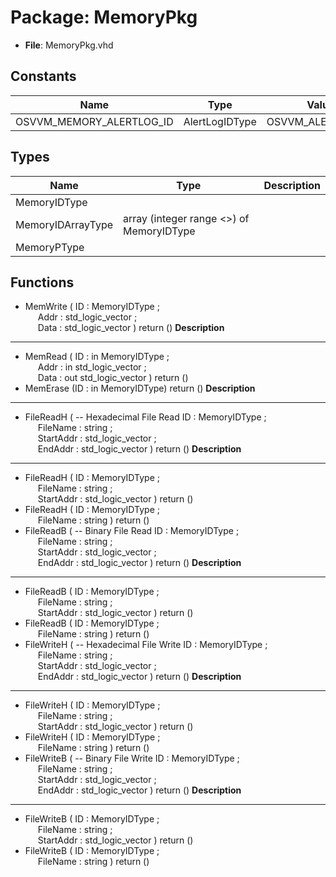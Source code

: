 # Package: MemoryPkg

- **File**: MemoryPkg.vhd
## Constants

| Name                     | Type           | Value              | Description |
| ------------------------ | -------------- | ------------------ | ----------- |
| OSVVM_MEMORY_ALERTLOG_ID | AlertLogIDType |  OSVVM_ALERTLOG_ID |             |
## Types

| Name              | Type                                      | Description |
| ----------------- | ----------------------------------------- | ----------- |
| MemoryIDType      |                                           |             |
| MemoryIDArrayType | array (integer range <>) of MemoryIDType  |             |
| MemoryPType       |                                           |             |
## Functions
- MemWrite <font id="function_arguments">( ID    : MemoryIDType ;<br><span style="padding-left:20px"> Addr  : std_logic_vector ;<br><span style="padding-left:20px"> Data  : std_logic_vector ) </font> <font id="function_return">return ()</font>
**Description**
----------------------------------------------------------

- MemRead <font id="function_arguments">( ID    : in MemoryIDType ;<br><span style="padding-left:20px"> Addr  : in  std_logic_vector ;<br><span style="padding-left:20px"> Data  : out std_logic_vector ) </font> <font id="function_return">return ()</font>
- MemErase <font id="function_arguments">(ID : in MemoryIDType) </font> <font id="function_return">return ()</font>
**Description**
----------------------------------------------------------

- FileReadH <font id="function_arguments">(    -- Hexadecimal File Read ID           : MemoryIDType ;<br><span style="padding-left:20px"> FileName     : string ;<br><span style="padding-left:20px"> StartAddr    : std_logic_vector ;<br><span style="padding-left:20px"> EndAddr      : std_logic_vector ) </font> <font id="function_return">return ()</font>
**Description**
----------------------------------------------------------

- FileReadH <font id="function_arguments">( ID           : MemoryIDType ;<br><span style="padding-left:20px"> FileName     : string ;<br><span style="padding-left:20px"> StartAddr    : std_logic_vector ) </font> <font id="function_return">return ()</font>
- FileReadH <font id="function_arguments">( ID           : MemoryIDType ;<br><span style="padding-left:20px"> FileName     : string ) </font> <font id="function_return">return ()</font>
- FileReadB <font id="function_arguments">(    -- Binary File Read ID           : MemoryIDType ;<br><span style="padding-left:20px"> FileName     : string ;<br><span style="padding-left:20px"> StartAddr    : std_logic_vector ;<br><span style="padding-left:20px"> EndAddr      : std_logic_vector ) </font> <font id="function_return">return ()</font>
**Description**
----------------------------------------------------------

- FileReadB <font id="function_arguments">( ID           : MemoryIDType ;<br><span style="padding-left:20px"> FileName     : string ;<br><span style="padding-left:20px"> StartAddr    : std_logic_vector ) </font> <font id="function_return">return ()</font>
- FileReadB <font id="function_arguments">( ID           : MemoryIDType ;<br><span style="padding-left:20px"> FileName     : string ) </font> <font id="function_return">return ()</font>
- FileWriteH <font id="function_arguments">(    -- Hexadecimal File Write ID           : MemoryIDType ;<br><span style="padding-left:20px"> FileName     : string ;<br><span style="padding-left:20px"> StartAddr    : std_logic_vector ;<br><span style="padding-left:20px"> EndAddr      : std_logic_vector ) </font> <font id="function_return">return ()</font>
**Description**
----------------------------------------------------------

- FileWriteH <font id="function_arguments">( ID           : MemoryIDType ;<br><span style="padding-left:20px"> FileName     : string ;<br><span style="padding-left:20px"> StartAddr    : std_logic_vector ) </font> <font id="function_return">return ()</font>
- FileWriteH <font id="function_arguments">( ID           : MemoryIDType ;<br><span style="padding-left:20px"> FileName     : string ) </font> <font id="function_return">return ()</font>
- FileWriteB <font id="function_arguments">(    -- Binary File Write ID           : MemoryIDType ;<br><span style="padding-left:20px"> FileName     : string ;<br><span style="padding-left:20px"> StartAddr    : std_logic_vector ;<br><span style="padding-left:20px"> EndAddr      : std_logic_vector ) </font> <font id="function_return">return ()</font>
**Description**
----------------------------------------------------------

- FileWriteB <font id="function_arguments">( ID           : MemoryIDType ;<br><span style="padding-left:20px"> FileName     : string ;<br><span style="padding-left:20px"> StartAddr    : std_logic_vector ) </font> <font id="function_return">return ()</font>
- FileWriteB <font id="function_arguments">( ID           : MemoryIDType ;<br><span style="padding-left:20px"> FileName     : string ) </font> <font id="function_return">return ()</font>
